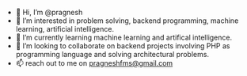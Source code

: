 - 👋 Hi, I’m @pragnesh
- 👀 I’m interested in problem solving, backend programming, machine learning, artificial intelligence.
- 🌱 I’m currently learning machine learning and artifical intelligence. 
- 💞️ I’m looking to collaborate on backend projects involving PHP as programming language and solving architectural problems.
- 📫 reach out to me on pragneshfms@gmail.com

<!---
pragneshfms/pragneshfms is a ✨ special ✨ repository because its `README.md` (this file) appears on your GitHub profile.
You can click the Preview link to take a look at your changes.
--->
